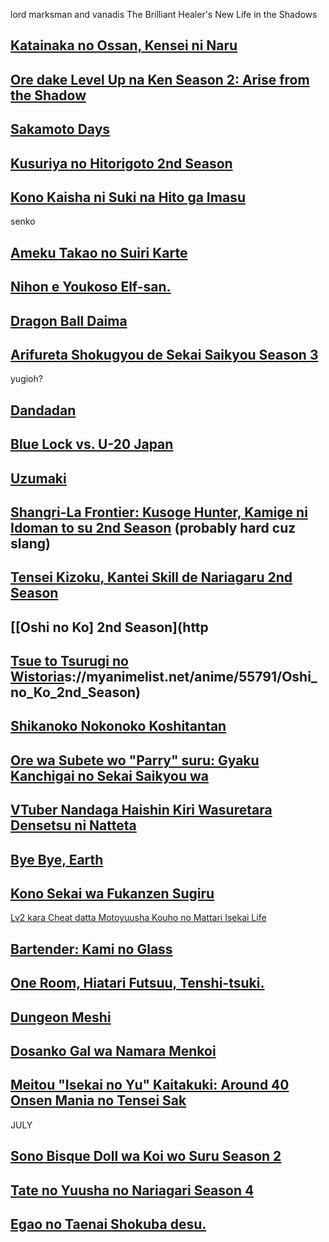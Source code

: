 lord marksman and vanadis
The Brilliant Healer's New Life in the Shadows
## [Katainaka no Ossan, Kensei ni Naru](https://myanimelist.net/anime/59452/Katainaka_no_Ossan_Kensei_ni_Naru)

## [Ore dake Level Up na Ken Season 2: Arise from the Shadow](https://myanimelist.net/anime/58567/Ore_dake_Level_Up_na_Ken_Season_2__Arise_from_the_Shadow)
## [Sakamoto Days](https://myanimelist.net/anime/58939/Sakamoto_Days)
## [Kusuriya no Hitorigoto 2nd Season](https://myanimelist.net/anime/58514/Kusuriya_no_Hitorigoto_2nd_Season)
## [Kono Kaisha ni Suki na Hito ga Imasu](https://myanimelist.net/anime/59361/Kono_Kaisha_ni_Suki_na_Hito_ga_Imasu)
senko
## [Ameku Takao no Suiri Karte](https://myanimelist.net/anime/58600/Ameku_Takao_no_Suiri_Karte)
## [Nihon e Youkoso Elf-san.](https://myanimelist.net/anime/57648/Nihon_e_Youkoso_Elf-san)
## [Dragon Ball Daima](https://myanimelist.net/anime/56894/Dragon_Ball_Daima)
## [Arifureta Shokugyou de Sekai Saikyou Season 3](https://myanimelist.net/anime/52995/Arifureta_Shokugyou_de_Sekai_Saikyou_Season_3)
yugioh?
## [Dandadan](https://myanimelist.net/anime/57334/Dandadan)
## [Blue Lock vs. U-20 Japan](https://myanimelist.net/anime/54865/Blue_Lock_vs_U-20_Japan)
## [Uzumaki](https://myanimelist.net/anime/40333/Uzumaki)
## [Shangri-La Frontier: Kusoge Hunter, Kamige ni Idoman to su 2nd Season](https://myanimelist.net/anime/58572/Shangri-La_Frontier__Kusoge_Hunter_Kamige_ni_Idoman_to_su_2nd_Season) (probably hard cuz slang)
## [Tensei Kizoku, Kantei Skill de Nariagaru 2nd Season](https://myanimelist.net/anime/59131/Tensei_Kizoku_Kantei_Skill_de_Nariagaru_2nd_Season)
## [[Oshi no Ko] 2nd Season](http
## [Tsue to Tsurugi no Wistoria](https://myanimelist.net/anime/58059/Tsue_to_Tsurugi_no_Wistoria)s://myanimelist.net/anime/55791/Oshi_no_Ko_2nd_Season)
## [Shikanoko Nokonoko Koshitantan](https://myanimelist.net/anime/58426/Shikanoko_Nokonoko_Koshitantan)
## [Ore wa Subete wo "Parry" suru: Gyaku Kanchigai no Sekai Saikyou wa](https://myanimelist.net/anime/57058/Ore_wa_Subete_wo_Parry_suru__Gyaku_Kanchigai_no_Sekai_Saikyou_wa_Boukensha_ni_Naritai)
## [VTuber Nandaga Haishin Kiri Wasuretara Densetsu ni Natteta](https://myanimelist.net/anime/54284/VTuber_Nandaga_Haishin_Kiri_Wasuretara_Densetsu_ni_Natteta)
## [Bye Bye, Earth](https://myanimelist.net/anime/53626/Bye_Bye_Earth)
## [Kono Sekai wa Fukanzen Sugiru](https://myanimelist.net/anime/54835/Kono_Sekai_wa_Fukanzen_Sugiru)
[Lv2 kara Cheat datta Motoyuusha Kouho no Mattari Isekai Life](https://myanimelist.net/anime/56923/Lv2_kara_Cheat_datta_Motoyuusha_Kouho_no_Mattari_Isekai_Life)

## [Bartender: Kami no Glass](https://myanimelist.net/anime/53407/Bartender__Kami_no_Glass)

## [One Room, Hiatari Futsuu, Tenshi-tsuki.](https://myanimelist.net/anime/56838/One_Room_Hiatari_Futsuu_Tenshi-tsuki)
## [Dungeon Meshi](https://myanimelist.net/anime/52701/Dungeon_Meshi)
## [Dosanko Gal wa Namara Menkoi](https://myanimelist.net/anime/53421/Dosanko_Gal_wa_Namara_Menkoi)
## [Meitou "Isekai no Yu" Kaitakuki: Around 40 Onsen Mania no Tensei Sak](https://myanimelist.net/anime/57315/Meitou_Isekai_no_Yu_Kaitakuki__Around_40_Onsen_Mania_no_Tensei_Saki_wa_Nonbiri_Onsen_Tengoku_deshita)

JULY
## [Sono Bisque Doll wa Koi wo Suru Season 2](https://myanimelist.net/anime/53065/Sono_Bisque_Doll_wa_Koi_wo_Suru_Season_2)
## [Tate no Yuusha no Nariagari Season 4](https://myanimelist.net/anime/57907/Tate_no_Yuusha_no_Nariagari_Season_4)
## [Egao no Taenai Shokuba desu.](https://myanimelist.net/anime/57859/Egao_no_Taenai_Shokuba_desu)
## 